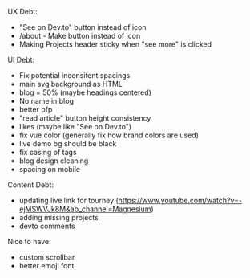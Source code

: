 
UX Debt:
- "See on Dev.to" button instead of icon
- /about - Make button instead of icon
- Making Projects header sticky when "see more" is clicked

UI Debt:
- Fix potential inconsitent spacings
- main svg background as HTML
- blog = 50% (maybe headings centered)
- No name in blog
- better pfp
- "read article" button height consistency
- likes (maybe like "See on Dev.to")
- fix vue color (generally fix how brand colors are used)
- live demo bg should be black
- fix casing of tags
- blog design cleaning
- spacing on mobile

Content Debt:
- updating live link for tourney (https://www.youtube.com/watch?v=-ejMSWVJk8M&ab_channel=Magnesium)
- adding missing projects
- devto comments

Nice to have:
- custom scrollbar
- better emoji font